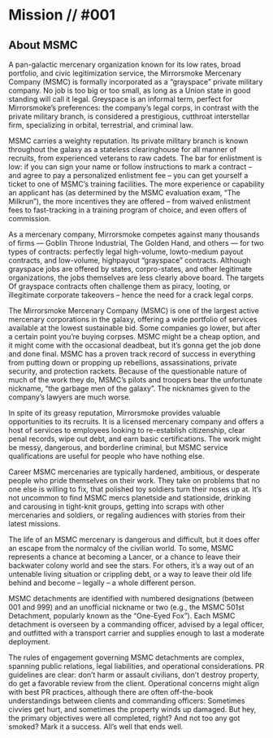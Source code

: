 # Mission // #001
## About MSMC

A pan-galactic mercenary organization known for its
 low rates, broad portfolio, and civic legitimization
 service, the Mirrorsmoke Mercenary Company
 (MSMC) is formally incorporated as a “grayspace”
 private military company. No job is too big or too
 small, as long as a Union state in good standing will
 call it legal. Greyspace is an informal term, perfect for
 Mirrorsmoke’s preferences: the company’s legal
corps, in contrast with the private military branch, is
 considered a prestigious, cutthroat interstellar firm,
 specializing in orbital, terrestrial, and criminal law.

MSMC carries a weighty reputation. Its private
 military branch is known throughout the galaxy as a
 stateless clearinghouse for all manner of recruits,
 from experienced veterans to raw cadets. The bar for
 enlistment is low: if you can sign your name or follow
 instructions to mark a contract – and agree to pay a
 personalized enlistment fee – you can get yourself a
 ticket to one of MSMC’s training facilities. The more
 experience or capability an applicant has (as determined by the MSMC evaluation exam, “The Milkrun”),
 the more incentives they are offered – from waived
 enlistment fees to fast-tracking in a training program
 of choice, and even offers of commission.

As a mercenary company, Mirrorsmoke competes
 against many thousands of firms — Goblin Throne
 Industrial, The Golden Hand, and others — for two
 types of contracts: perfectly legal high-volume, lowto-medium payout contracts, and low-volume, highpayout “grayspace” contracts. Although grayspace
 jobs are offered by states, corpro-states, and other
 legitimate organizations, the jobs themselves are less
 clearly above board. The targets Of grayspace
 contracts often challenge them as piracy, looting, or
 illegitimate corporate takeovers – hence the need for
 a crack legal corps.

The Mirrorsmoke Mercenary Company (MSMC) is
 one of the largest active mercenary corporations in
 the galaxy, offering a wide portfolio of services
 available at the lowest sustainable bid. Some
companies go lower, but after a certain point you’re
 buying corpses. MSMC might be a cheap option, and
 it might come with the occasional deadbeat, but it’s gonna
 get the job done and done final.
 MSMC has a proven track
 record of success in everything from putting down
 or propping up rebellions, assassinations, private
 security, and protection rackets. Because of the questionable nature of much of the work they do, MSMC’s
 pilots and troopers bear the unfortunate nickname,
 “the garbage men of the galaxy”. The nicknames given
 to the company’s lawyers are much worse.

In spite of its greasy reputation, Mirrorsmoke provides
 valuable opportunities to its recruits. It is a licensed
 mercenary company and offers a host of services to
 employees looking to re-establish citizenship, clear penal records, wipe out debt, and earn basic certifications. The work might be messy, dangerous, and
 borderline criminal, but MSMC service qualifications are
 useful for people who have nothing else.

Career MSMC mercenaries are typically hardened,
 ambitious, or desperate people who pride themselves
 on their work. They take on problems that no one else
 is willing to fix, that polished toy soldiers turn their
 noses up at. It’s not uncommon to find MSMC mercs
 planetside and stationside, drinking and carousing in
 tight-knit groups, getting into scraps with other
 mercenaries and soldiers, or regaling audiences with
 stories from their latest missions.

The life of an MSMC mercenary is dangerous and
 difficult, but it does offer an escape from the normalcy
 of the civilian world. To some, MSMC represents a
 chance at becoming a Lancer, or a chance to
 leave their backwater colony world and see the stars.
 For others, it’s a way out of an untenable living situation or crippling debt, or a way to leave their old life
 behind and become – legally – a whole different
 person.

MSMC detachments are identified with numbered
 designations (between 001 and 999) and an unofficial
 nickname or two (e.g., the MSMC 501st Detachment,
 popularly known as the “One-Eyed Fox”). Each MSMC detachment is overseen by a
 commanding officer, advised by a legal officer, and
 outfitted with a transport carrier and supplies enough
 to last a moderate deployment.

The rules of engagement governing MSMC
 detachments are complex, spanning public relations,
 legal liabilities, and operational considerations. PR
 guidelines are clear: don’t harm or assault civilians,
 don’t destroy property, do get a favorable review
 from the client. Operational concerns might align with best PR practices, although
 there are often off-the-book understandings between
 clients and commanding officers: Sometimes civvies
 get hurt, and sometimes the property winds up damaged. But hey, the primary objectives were all
 completed, right? And not too  any got smoked?
 Mark it a success. All’s well that ends well.
